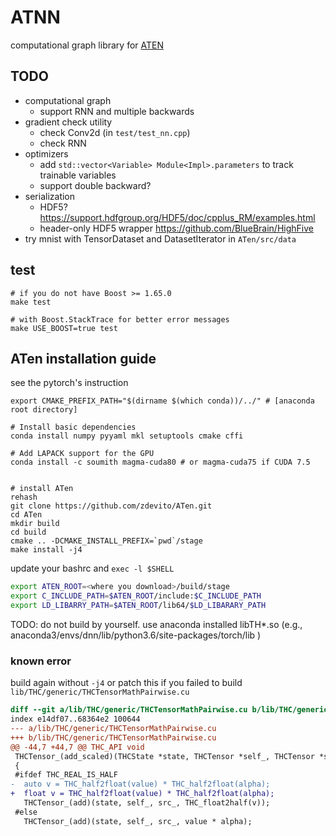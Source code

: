 # ATNN

computational graph library for [ATEN](https://github.com/zdevito/ATen)

## TODO

+ computational graph
  + support RNN and multiple backwards
+ gradient check utility
  + check Conv2d (in `test/test_nn.cpp`)
  + check RNN
+ optimizers
  + add `std::vector<Variable> Module<Impl>.parameters` to track trainable variables
  + support double backward?
+ serialization
  + HDF5? https://support.hdfgroup.org/HDF5/doc/cpplus_RM/examples.html
  + header-only HDF5 wrapper https://github.com/BlueBrain/HighFive
+ try mnist with TensorDataset and DatasetIterator in `ATen/src/data`


## test

``` console
# if you do not have Boost >= 1.65.0
make test

# with Boost.StackTrace for better error messages
make USE_BOOST=true test
```

## ATen installation guide

see the pytorch's instruction


``` console
export CMAKE_PREFIX_PATH="$(dirname $(which conda))/../" # [anaconda root directory]

# Install basic dependencies
conda install numpy pyyaml mkl setuptools cmake cffi

# Add LAPACK support for the GPU
conda install -c soumith magma-cuda80 # or magma-cuda75 if CUDA 7.5


# install ATen
rehash
git clone https://github.com/zdevito/ATen.git
cd ATen
mkdir build
cd build
cmake .. -DCMAKE_INSTALL_PREFIX=`pwd`/stage
make install -j4
```

update your bashrc and `exec -l $SHELL`

``` bash
export ATEN_ROOT=<where you download>/build/stage
export C_INCLUDE_PATH=$ATEN_ROOT/include:$C_INCLUDE_PATH
export LD_LIBARRY_PATH=$ATEN_ROOT/lib64/$LD_LIBARARY_PATH
```

TODO: do not build by yourself. use anaconda installed libTH*.so
(e.g., anaconda3/envs/dnn/lib/python3.6/site-packages/torch/lib )

### known error

build again without `-j4` or patch this if you failed to build `lib/THC/generic/THCTensorMathPairwise.cu`


``` diff
diff --git a/lib/THC/generic/THCTensorMathPairwise.cu b/lib/THC/generic/THCTensorMathPairwise.cu
index e14df07..68364e2 100644
--- a/lib/THC/generic/THCTensorMathPairwise.cu
+++ b/lib/THC/generic/THCTensorMathPairwise.cu
@@ -44,7 +44,7 @@ THC_API void
 THCTensor_(add_scaled)(THCState *state, THCTensor *self_, THCTensor *src_, real value, real alpha)
 {
 #ifdef THC_REAL_IS_HALF
-  auto v = THC_half2float(value) * THC_half2float(alpha);
+  float v = THC_half2float(value) * THC_half2float(alpha);
   THCTensor_(add)(state, self_, src_, THC_float2half(v));
 #else
   THCTensor_(add)(state, self_, src_, value * alpha);
```
